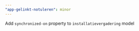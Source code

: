 ```yaml
---
"app-gelinkt-notuleren": minor
---
```


Add `synchronized-on` property to `installatievergadering` model
